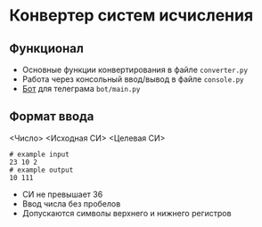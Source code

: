 # Конвертер систем исчисления

## Функционал
* Основные функции конвертирования в файле `converter.py`  
* Работа через консольный ввод/вывод в файле `console.py`  
* [Бот](https://telegram.im/@cs_convertbot) для телеграма `bot/main.py`

## Формат ввода
<Число> <Исходная СИ> <Целевая СИ>
```
# example input
23 10 2
# example output
10 111
```
* СИ не превышает 36  
* Ввод числа без пробелов
* Допускаются символы верхнего и нижнего регистров